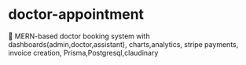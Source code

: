 # doctor-appointment
🦷 MERN-based doctor booking system with dashboards(admin,doctor,assistant), charts,analytics, stripe payments, invoice creation, Prisma,Postgresql,claudinary

